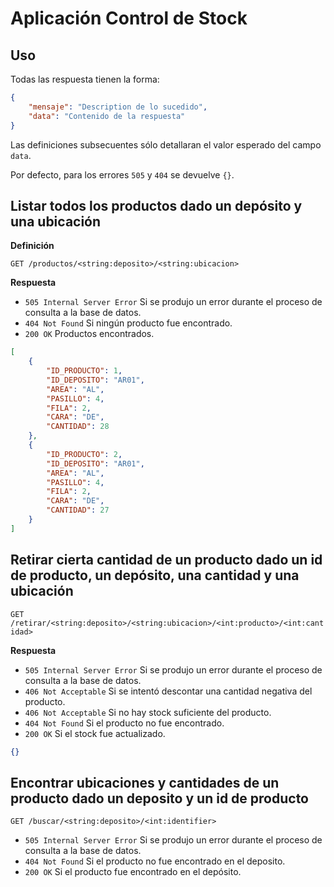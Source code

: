 # Aplicación Control de Stock

## Uso

Todas las respuesta tienen la forma:

```json
{
    "mensaje": "Description de lo sucedido",
    "data": "Contenido de la respuesta"
}
```

Las definiciones subsecuentes sólo detallaran el valor esperado del campo `data`.

Por defecto, para los errores `505` y `404` se devuelve `{}`.

## Listar todos los productos dado un depósito y una ubicación

**Definición**

`GET /productos/<string:deposito>/<string:ubicacion>`

**Respuesta**

- `505 Internal Server Error` Si se produjo un error durante el proceso de consulta a la base de datos.
- `404 Not Found` Si ningún producto fue encontrado.
- `200 OK` Productos encontrados.

```json
[
    {
        "ID_PRODUCTO": 1,
        "ID_DEPOSITO": "AR01",
        "AREA": "AL",
        "PASILLO": 4,
        "FILA": 2,
        "CARA": "DE",
        "CANTIDAD": 28
    },
    {
        "ID_PRODUCTO": 2,
        "ID_DEPOSITO": "AR01",
        "AREA": "AL",
        "PASILLO": 4,
        "FILA": 2,
        "CARA": "DE",
        "CANTIDAD": 27
    }
]
```

## Retirar cierta cantidad de un producto dado un id de producto, un depósito, una cantidad y una ubicación

`GET /retirar/<string:deposito>/<string:ubicacion>/<int:producto>/<int:cantidad>`

**Respuesta**

- `505 Internal Server Error` Si se produjo un error durante el proceso de consulta a la base de datos.
- `406 Not Acceptable` Si se intentó descontar una cantidad negativa del producto.
- `406 Not Acceptable` Si no hay stock suficiente del producto.
- `404 Not Found` Si el producto no fue encontrado.
- `200 OK` Si el stock fue actualizado.

```json
{}
```

## Encontrar ubicaciones y cantidades de un producto dado un deposito y un id de producto

`GET /buscar/<string:deposito>/<int:identifier>`

- `505 Internal Server Error` Si se produjo un error durante el proceso de consulta a la base de datos.
- `404 Not Found` Si el producto no fue encontrado en el deposito.
- `200 OK` Si el producto fue encontrado en el depósito.

